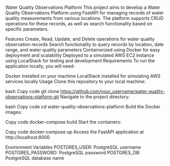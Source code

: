 Water Quality Observations Platform
This project aims to develop a Water Quality Observations Platform using FastAPI for managing records of water quality measurements from various locations. The platform supports CRUD operations for these records, as well as search functionality based on specific parameters.

Features
Create, Read, Update, and Delete operations for water quality observation records
Search functionality to query records by location, date range, and water quality parameters
Containerized using Docker for easy deployment and scalability
Deployed to a simulated AWS EC2 instance using LocalStack for testing and development
Requirements
To run the application locally, you will need:

Docker installed on your machine
LocalStack installed for simulating AWS services locally
Usage
Clone this repository to your local machine:

bash
Copy code
git clone https://github.com/your_username/water-quality-observations-platform.git
Navigate to the project directory:

bash
Copy code
cd water-quality-observations-platform
Build the Docker images:

Copy code
docker-compose build
Start the containers:

Copy code
docker-compose up
Access the FastAPI application at http://localhost:8000

Environment Variables
POSTGRES_USER: PostgreSQL username
POSTGRES_PASSWORD: PostgreSQL password
POSTGRES_DB: PostgreSQL database name
